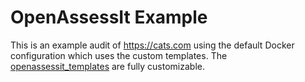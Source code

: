 # OpenAssessIt Example

This is an example audit of https://cats.com using the default Docker configuration which uses the custom templates. The [openassessit_templates](https://github.com/OpenAssessItToolkit/openassessit_templates) are fully customizable.